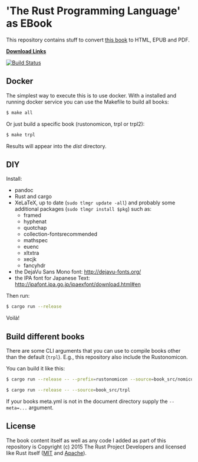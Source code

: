 # 'The Rust Programming Language' as EBook

This repository contains stuff to convert [this book](http://doc.rust-lang.org/book/) to HTML, EPUB and PDF.

**[Download Links](http://killercup.github.io/trpl-ebook/)**

[![Build Status](https://travis-ci.org/killercup/trpl-ebook.svg?branch=master)](https://travis-ci.org/killercup/trpl-ebook)

## Docker
The simplest way to execute this is to use docker. With a installed and running docker service you can use the Makefile to build all books: 

```sh
$ make all
```
Or just build a specific book (rustonomicon, trpl or trpl2):

```sh
$ make trpl
```

Results will appear into the *dist* directory.


## DIY

Install:

- pandoc
- Rust and cargo
- XeLaTeX, up to date (`sudo tlmgr update -all`) and probably some additional packages (`sudo tlmgr install $pkg`) such as:
    + framed
    + hyphenat
    + quotchap
    + collection-fontsrecommended
    + mathspec
    + euenc
    + xltxtra
    + xecjk
    + fancyhdr
- the DejaVu Sans Mono font: http://dejavu-fonts.org/
- the IPA font for Japanese Text: http://ipafont.ipa.go.jp/ipaexfont/download.html#en

Then run:

```sh
$ cargo run --release
```

Voilà!

## Build different books

There are some CLI arguments that you can use to compile books other than the default (`trpl`). E.g., this repository also include the Rustonomicon.

You can build it like this:

```sh
$ cargo run --release -- --prefix=rustonomicon --source=book_src/nomicon
```

```sh
$ cargo run --release -- --source=book_src/trpl
```
If your books meta.yml is not in the document directory supply the `--meta=...` argument.

## License

The book content itself as well as any code I added as part of this repository is Copyright (c) 2015 The Rust Project Developers and licensed like Rust itself ([MIT](https://github.com/rust-lang/rust/blob/master/LICENSE-MIT) and [Apache](https://github.com/rust-lang/rust/blob/master/LICENSE-APACHE)).
